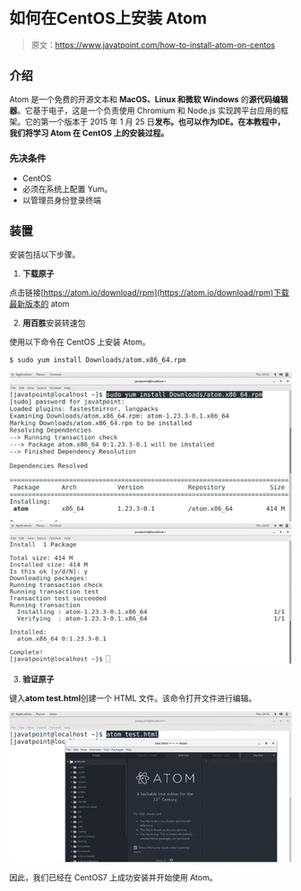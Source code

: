 # 如何在CentOS上安装 Atom

> 原文：<https://www.javatpoint.com/how-to-install-atom-on-centos>

## 介绍

Atom 是一个免费的开源文本和 **MacOS、Linux 和微软 Windows** 的**源代码编辑器**。它基于电子，这是一个负责使用 Chromium 和 Node.js 实现跨平台应用的框架。它的第一个版本于 2015 年 1 月 25 日**发布。也可以作为IDE。在本教程中，我们将学习 Atom 在 CentOS 上的安装过程。**

### 先决条件

*   CentOS
*   必须在系统上配置 Yum。
*   以管理员身份登录终端

## 装置

安装包括以下步骤。

1) **下载原子**

点击链接[https://atom.io/download/rpm](https://atom.io/download/rpm)下载最新版本的 atom

2) **用百胜**安装转速包

使用以下命令在 CentOS 上安装 Atom。

```
$ sudo yum install Downloads/atom.x86_64.rpm 

```

![CentOS How to Install Atom on CentOS 1](img/20953430701526b5b8e4a59fe6696169.png)
![CentOS How to Install Atom on CentOS 2](img/9b8c7afc9abeefbd30f16d1686cbd2d4.png)

3) **验证原子**

键入**atom test.html**创建一个 HTML 文件。该命令打开文件进行编辑。

![CentOS How to Install Atom on CentOS 3](img/6b2c8ccfd77a73bb9a5931d3f3839060.png)

因此，我们已经在 CentOS7 上成功安装并开始使用 Atom。